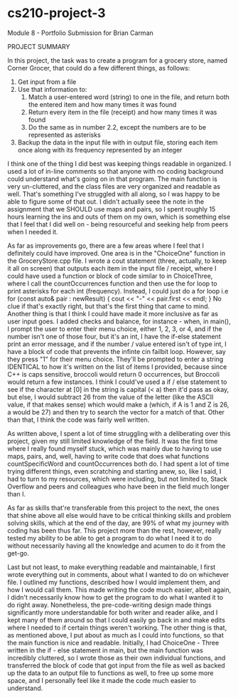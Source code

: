 # cs210-project-3
Module 8 - Portfolio Submission for Brian Carman

PROJECT SUMMARY

In this project, the task was to create a program for a grocery store, named Corner Grocer, that could do a few different things, as follows:
1. Get input from a file
2. Use that information to:
   1. Match a user-entered word (string) to one in the file, and return both the entered item and how many times it was found
   2. Return every item in the file (receipt) and how many times it was found
   3. Do the same as in number 2.2, except the numbers are to be represented as asterisks
3. Backup the data in the input file with in output file, storing each item once along with its frequency represented by an integer

I think one of the thing I did best was keeping things readable in organized. I used a lot of in-line comments so that anyone with no coding 
background could understand what's going on in that program. The main function is very un-cluttered, and the class files are very organized and 
readable as well. That's something I've struggled with all along, so I was happy to be able to figure some of that out. I didn't actually seee
the note in the assignment that we SHOULD use maps and pairs, so I spent roughly 15 hours learning the ins and outs of them on my own, which is 
something else that I feel that I did well on - being resourceful and seeking help from peers when I needed it. 

As far as improvements go, there are a few areas where I feel that I definitely could have improved. One area is in the "ChoiceOne" function in the
GroceryStore.cpp file. I wrote a cout statement (three, actually, to keep it all on screen) that outputs each item in the input file / receipt, 
where I could have used a function or block of code similar to in ChoiceThree, where I call the countOccurrences function and then use the for loop
to print asterisks for each int (frequency). Instead, I could just do a for loop i.e
for (const auto& pair : newResult) {
  cout << "-" << pair.first << endl; 
}
No clue if that's exactly right, but that's the first thing that came to mind. Another thing is that I think I could have made it more inclusive as far
as user input goes. I added checks and balance, for instance - when, in main(), I prompt the user to enter their menu choice, either 1, 2, 3, or 4, and if 
the number isn't one of those four, but it's an int, I have the if-else statement print an error message, and if the number / value entered isn't of type
int, I have a block of code that prevents the infinte cin failbit loop. However, say they press "1" for their menu choice. They'll be prompted to enter a 
string IDENTICAL to how it's written on the list of items I provided, because since C++ is caps sensitive, broccoli would return 0 occurrences, but Broccoli
would return a few instances. I think I could've used a if / else statement to see if the character at [0] in the string is capital (< a) then it'd pass as
okay, but else, I would subtract 26 from the value of the letter (like the ASCII value, if that makes sense) which would make a (which, if A is 1 and Z is 26,
a would be 27) and then try to search the vector for a match of that. Other than that, I think the code was fairly well written. 

As written above, I spent a lot of time struggling with a deliberating over this project, given my still limited knowledge of the field. It was the first time
where I really found myself stuck, which was mainly due to having to use maps, pairs, and, well, having to write code that does what functions countSpecificWord
and countOccurrences both do. I had spent a lot of time trying different things, even scratching and starting anew, so, like I said, I had to turn to
my resources, which were including, but not limited to, Stack Overflow and peers and colleagues who have been in the field much longer than I. 

As far as skills that're transferable from this project to the next, the ones that shine above all else would have to be critical thinking skills and 
problem solving skills, which at the end of the day, are 99% of what my journey with coding has been thus far. This project more than the rest,
however, really tested my ability to be able to get a program to do what I need it to do without necessarily having all the knowledge and acumen to do
it from the get-go. 

Last but not least, to make everything readable and maintainable, I first wrote everything out in comments, about what I wanted to do on whichever file.
I outlined my functions, described how I would implement them, and how I would call them. This made writing the code much easier, albeit again, I didn't
necessarily know how to get the program to do what I wanted it to do right away. Nonetheless, the pre-code-writing design made things significantly
more understandable for both writer and reader alike, and I kept many of them around so that I could easily go back in and make edits where I needed to
if certain things weren't working. The other thing is that, as mentioned above, I put about as much as I could into functions, so that the main function
is nice and readable. Initially, I had ChoiceOne - Three written in the if - else statement in main, but the main function was incredibly cluttered,
so I wrote those as their own individual functions, and transferred the block of code that got input from the file as well as backed up the data to 
an output file to functions as well, to free up some more space, and I personally feel like it made the code much easier to understand. 
